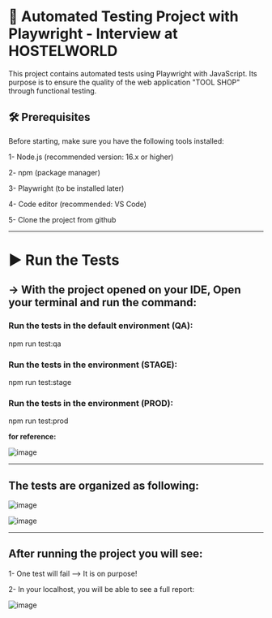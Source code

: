 # 🚀 Automated Testing Project with Playwright - Interview at HOSTELWORLD

This project contains automated tests using Playwright with JavaScript. Its purpose is to ensure the quality of the web application "TOOL SHOP" through functional testing.

## 🛠 Prerequisites
Before starting, make sure you have the following tools installed:

1- Node.js (recommended version: 16.x or higher)

2- npm (package manager)

3- Playwright (to be installed later)

4- Code editor (recommended: VS Code)

5- Clone the project from github


-----------------------------------------------------------------------------------------------------------------------------------

# ▶️ Run the Tests

## -> With the project opened on your IDE, Open your terminal and run the command: 
### Run the tests in the **default** environment (QA):

npm run test:qa

### Run the tests in the environment (STAGE):

npm run test:stage 

### Run the tests in the environment (PROD):

npm run test:prod



**for reference:**

![image](https://github.com/user-attachments/assets/74229049-a1fa-4d3e-9952-3e67ea7a6db2)



------------------------------------------------------------------------------------------------------------



## The tests are organized as following: 

![image](https://github.com/user-attachments/assets/42e79d38-a38a-4136-afa4-4ee53e2a38cd)


![image](https://github.com/user-attachments/assets/6eadb3f2-70a1-4877-9cd5-83a3ee1f5c76)


------------------------------------------------------------------------------------------------------------

## After running the project you will see:

1- One test will fail --> It is on purpose! 

2- In your localhost, you will be able to see a full report:

![image](https://github.com/user-attachments/assets/66610a67-d65a-45d8-a1b5-5276d12b3740)

